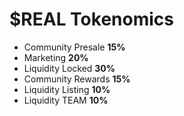 # $REAL Tokenomics

* Community Presale                      **15%**
* Marketing                                      **20%**
* Liquidity Locked                          **30%**
* Community Rewards                   **15%**
* Liquidity Listing                            **10%**
* Liquidity TEAM                             **10%**

